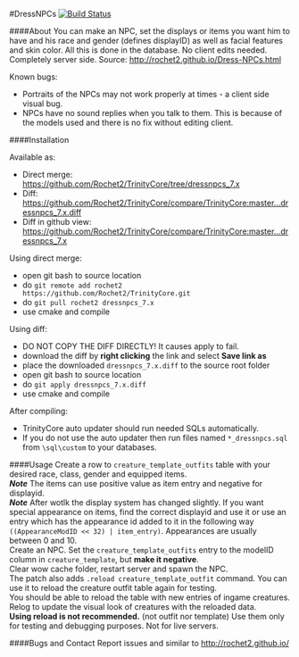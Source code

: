 #DressNPCs [![Build Status](https://travis-ci.org/Rochet2/TrinityCore.svg?branch=dressnpcs_7.x)](https://travis-ci.org/Rochet2/TrinityCore)

####About
You can make an NPC, set the displays or items you want him to have and his race and gender (defines displayID) as well as facial features and skin color.
All this is done in the database. No client edits needed. Completely server side.
Source: http://rochet2.github.io/Dress-NPCs.html

Known bugs:
- Portraits of the NPCs may not work properly at times - a client side visual bug.
- NPCs have no sound replies when you talk to them. This is because of the models used and there is no fix without editing client.

####Installation

Available as:
- Direct merge: https://github.com/Rochet2/TrinityCore/tree/dressnpcs_7.x
- Diff: https://github.com/Rochet2/TrinityCore/compare/TrinityCore:master...dressnpcs_7.x.diff
- Diff in github view: https://github.com/Rochet2/TrinityCore/compare/TrinityCore:master...dressnpcs_7.x

Using direct merge:
- open git bash to source location
- do `git remote add rochet2 https://github.com/Rochet2/TrinityCore.git`
- do `git pull rochet2 dressnpcs_7.x`
- use cmake and compile

Using diff:
- DO NOT COPY THE DIFF DIRECTLY! It causes apply to fail.
- download the diff by __right clicking__ the link and select __Save link as__
- place the downloaded `dressnpcs_7.x.diff` to the source root folder
- open git bash to source location
- do `git apply dressnpcs_7.x.diff`
- use cmake and compile

After compiling:
- TrinityCore auto updater should run needed SQLs automatically.
- If you do not use the auto updater then run files named `*_dressnpcs.sql` from `\sql\custom` to your databases.

####Usage
Create a row to `creature_template_outfits` table with your desired race, class, gender and equipped items.  
***Note*** The items can use positive value as item entry and negative for displayid.  
***Note*** After wotlk the display system has changed slightly. If you want special appearance on items, find the correct displayid and use it or use an entry which has the appearance id added to it in the following way `((AppearanceModID << 32) | item_entry)`. Appearances are usually between 0 and 10.  
Create an NPC. Set the `creature_template_outfits` entry to the modelID column in `creature_template`, but __make it negative__.  
Clear wow cache folder, restart server and spawn the NPC.  
The patch also adds `.reload creature_template_outfit` command. You can use it to reload the creature outfit table again for testing.  
You should be able to reload the table with new entries of ingame creatures. Relog to update the visual look of creatures with the reloaded data.  
__Using reload is not recommended.__ (not outfit nor template) Use them only for testing and debugging purposes. Not for live servers.

####Bugs and Contact
Report issues and similar to http://rochet2.github.io/
